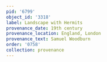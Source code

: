 ```yaml
---
pid: '6799'
object_id: '3318'
label: Landscape with Hermits
provenance_date: 19th century
provenance_location: England, London
provenance_text: Samuel Woodburn
order: '0758'
collection: provenance
---
```

